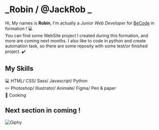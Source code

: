 # _Robin  / @JackRob  _
Hi, My names is **Robin**, I'm actually a *Junior Web Developer* for [BeCode](www.becode.org) in formation !  :computer:  
You can find some WebSite project I created during this formation, and more are coming next months. 
I also like to code in *python* and create automation task, so there are some reposity with some test/or finished project. :heavy_check_mark:  

## __My Skills__  
:computer: HTML/ CSS/ Sass/ Javascript/ Python  
:pencil2: Photoshop/ Illustrator/ Animate/ Figma/ Pen & paper  
:sushi: Cooking  

## __Next section in coming !__

![Giphy](https://media.giphy.com/media/QYkX9IMHthYn0Y3pcG/giphy.gif)